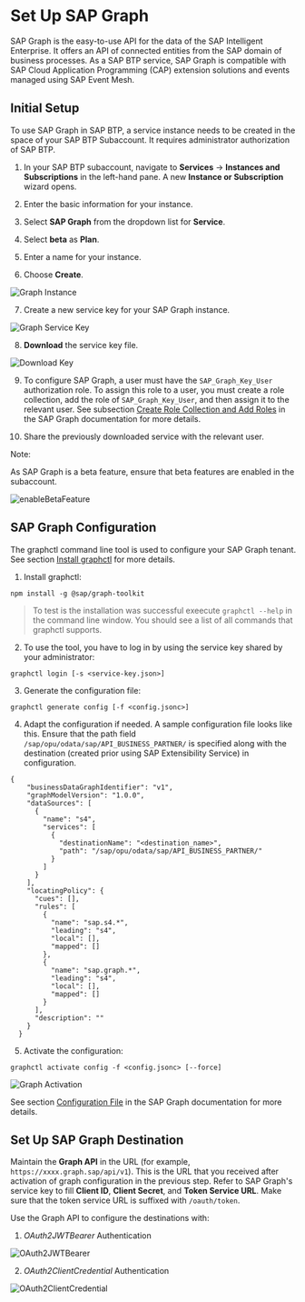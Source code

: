 # Set Up SAP Graph

SAP Graph is the easy-to-use API for the data of the SAP Intelligent Enterprise. It offers an API of connected entities from the SAP domain of business processes. As a SAP BTP service, SAP Graph is compatible with SAP Cloud Application Programming (CAP) extension solutions and events managed using SAP Event Mesh.

## Initial Setup

To use SAP Graph in SAP BTP, a service instance needs to be created in the space of your SAP BTP Subaccount.
It requires administrator authorization of SAP BTP.

1. In your SAP BTP subaccount, navigate to **Services** &rarr; **Instances and Subscriptions** in the left-hand pane. A new **Instance or Subscription** wizard opens.

2. Enter the basic information for your instance.

3. Select **SAP Graph** from the dropdown list for **Service**.

4. Select **beta** as **Plan**.

5. Enter a name for your instance.

6. Choose **Create**.

![Graph Instance](./images/graphInstance.png)

7. Create a new service key for your SAP Graph instance.

![Graph Service Key](./images/serviceKey.png)

8. **Download** the service key file.

![Download Key](./images/downloadKey.png)

9. To configure SAP Graph, a user must have the `SAP_Graph_Key_User` authorization role. To assign this role to a user, you must create a role collection, add the role of `SAP_Graph_Key_User`, and then assign it to the relevant user. See subsection [Create Role Collection and Add Roles](https://help.sap.com/viewer/84bbf6acb5384861add4cb6939bef647/PROD/en-US/d3a155b8842b4a43b1367c2edb1c964e.html) in the SAP Graph documentation for more details.

10. Share the previously downloaded service with the relevant user.

Note:

As SAP Graph is a beta feature, ensure that beta features are enabled in the subaccount.

![enableBetaFeature](./images/enableBetaFeature.png)

## SAP Graph Configuration

The graphctl command line tool is used to configure your SAP Graph tenant. See section [Install graphctl](https://help.sap.com/viewer/84bbf6acb5384861add4cb6939bef647/PROD/en-US/b1b729334aae4021870374237016516e.html) for more details.

1. Install graphctl:

  ```
  npm install -g @sap/graph-toolkit
  ```
  
  > To test is the installation was successful exeecute `graphctl --help` in the command line window. You should see a list of all commands that graphctl supports.

2. To use the tool, you have to log in by using the service key shared by your administrator:

  ```
  graphctl login [-s <service-key.json>]
  ```

3. Generate the configuration file:

  ```
  graphctl generate config [-f <config.jsonc>]
  ```

4. Adapt the configuration if needed. A sample configuration file looks like this. Ensure that the path field `/sap/opu/odata/sap/API_BUSINESS_PARTNER/` is specified along with the destination (created prior using SAP Extensibility Service) in configuration.

```
{
    "businessDataGraphIdentifier": "v1",
    "graphModelVersion": "1.0.0",
    "dataSources": [
      {
        "name": "s4",
        "services": [
          {
            "destinationName": "<destination_name>",
            "path": "/sap/opu/odata/sap/API_BUSINESS_PARTNER/"
          }
        ]
      }
    ],
    "locatingPolicy": {
      "cues": [],
      "rules": [
        {
          "name": "sap.s4.*",
          "leading": "s4",
          "local": [],
          "mapped": []
        },
        {
          "name": "sap.graph.*",
          "leading": "s4",
          "local": [],
          "mapped": []
        }
      ],
      "description": ""
    }
  }
```

5. Activate the configuration:

  ```
  graphctl activate config -f <config.jsonc> [--force]
  ```

  ![Graph Activation](./images/graphActivation.png)

See section [Configuration File](https://help.sap.com/viewer/84bbf6acb5384861add4cb6939bef647/PROD/en-US/56a40529c2ef42969dfc94c44e603bde.html) in the SAP Graph documentation for more details.

## Set Up SAP Graph Destination

Maintain the **Graph API** in the URL (for example, `https://xxxx.graph.sap/api/v1`). This is the URL that you received after activation of graph configuration in the previous step. Refer to SAP Graph's service key to fill **Client ID**, **Client Secret**, and **Token Service URL**. Make sure that the token service URL is suffixed with `/oauth/token`.

Use the Graph API to configure the destinations with:

1. *OAuth2JWTBearer* Authentication

![OAuth2JWTBearer](./images/OAuth2JWTBearerDestination.png)

2. *OAuth2ClientCredential* Authentication

![OAuth2ClientCredential](./images/OAuth2ClientCredentialDestination.png)

